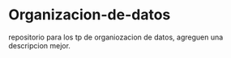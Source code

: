 # Organizacion-de-datos
repositorio para los tp de organiozacion de datos, agreguen una descripcion mejor.
